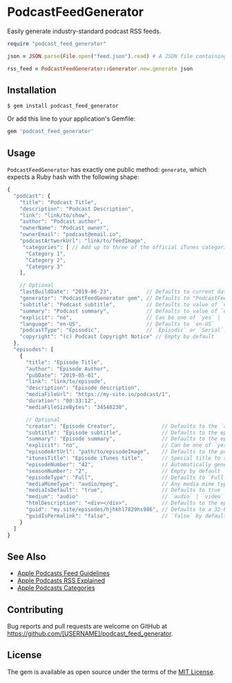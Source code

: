 # PodcastFeedGenerator

Easily generate industry-standard podcast RSS feeds.

```ruby
require "podcast_feed_generator"

json = JSON.parse(File.open("feed.json").read) # A JSON file containing all of your podcast's info

rss_feed = PodcastFeedGenerator::Generator.new.generate json
```

## Installation

```
$ gem install podcast_feed_generator
```

Or add this line to your application's Gemfile:

```ruby
gem 'podcast_feed_generator'
```

## Usage

`PodcastFeedGenerator` has exactly one public method: `generate`, which expects a Ruby hash with the following shape:

```javascript
{
  "podcast": {
    "title": "Podcast Title",
    "description": "Podcast Description",
    "link": "link/to/show",
    "author": "Podcast author",
    "ownerName": "Podcast owner",
    "ownerEmail": "podcast@email.io",
    "podcastArtworkUrl": "link/to/feedImage",
     "categories": [ // Add up to three of the official iTunes categories: https://castos.com/itunes-podcast-category-list/
      "Category 1",
      "Category 2",
      "Category 3"
    ],

    // Optional
    "lastBuildDate": "2019-06-23",           // Defaults to current date
    "generator": "PodcastFeedGenerator gem", // Defaults to "PodcastFeedGenerator"
    "subtitle": "Podcast subtitle",          // Defaults to value of `description`
    "summary": "Podcast summary",            // Defaults to value of `description`
    "explicit": "no",                        // Can be one of `yes` | `no` | `explicit`.  Defaults to "no"
    "language": "en-US",                     // Defaults to `en-US`
    "podcastType": "Episodic",               // `Episodic` or `Serial`. `Episodic` causes iTunes to list newest first; `Serial`, oldest first
    "copyright": "(c) Podcast Copyright Notice" // Empty by default
  },
  "episodes": [
    {
      "title": "Episode Title",
      "author": "Episode Author",
      "pubDate": "2019-05-01",
      "link": "link/to/episode", 
      "description": "Episode description",
      "mediaFileUrl": "https://my-site.io/podcast/1",
      "duration": "00:33:12",
      "mediaFileSizeBytes": "34540230",

      // Optional
      "creator": "Episode Creator",               // Defaults to the `author` field above
      "subtitle": "Episode subtitle",             // Defaults to the episode `description`
      "summary": "Episode summary",               // Defaults to the episode `description`
      "explicit": "no",                           // Can be one of `yes` | `no` | `explicit`.  Defaults to "no"
      "episodeArtUrl": "path/to/episodeImage",    // Defaults to the podcast artwork url
      "itunesTitle": "Episode iTunes title",      // Special title to show in iTunes. Defaults to episode `title`
      "episodeNumber": "42",                      // Automatically generated if not specified.
      "seasonNumber": "2",                        // Empty by default
      "episodeType": "Full",                      // Defaults to `Full`
      "mediaMimeType": "audio/mpeg",              // Any media mime type. Defaults to "audio/mpeg"
      "mediaIsDefault": "true",                   // Defaults to true
      "medium": "audio"                           // `audio` | `video`
      "htmlDescription": "<div></div>",           // Defaults to the episode `description`
      "guid": "my.site/episodes/hjhkhl7829hs986", // Defaults to a 32-bit random string
      "guidIsPermalink": "false",                 // `false` by default. Set to `true` if your `guid` is a permalink url
    }
  ]
}
```

## See Also

* [Apple Podcasts Feed Guidelines](https://help.apple.com/itc/podcasts_connect/#/itc2b3780e76)
* [Apple Podcasts RSS Explained](https://help.apple.com/itc/podcasts_connect/#/itcb54353390)
* [Apple Podcasts Categories](https://help.apple.com/itc/podcasts_connect/#/itc9267a2f12)

## Contributing

Bug reports and pull requests are welcome on GitHub at https://github.com/[USERNAME]/podcast_feed_generator.

## License

The gem is available as open source under the terms of the [MIT License](https://opensource.org/licenses/MIT).
